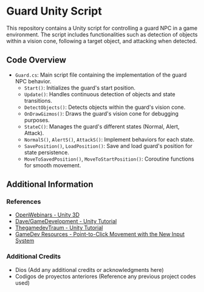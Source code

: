 # Guard Unity Script

This repository contains a Unity script for controlling a guard NPC in a game environment. The script includes functionalities such as detection of objects within a vision cone, following a target object, and attacking when detected.

## Code Overview

- `Guard.cs`: Main script file containing the implementation of the guard NPC behavior.
  - `Start()`: Initializes the guard's start position.
  - `Update()`: Handles continuous detection of objects and state transitions.
  - `DetectObjects()`: Detects objects within the guard's vision cone.
  - `OnDrawGizmos()`: Draws the guard's vision cone for debugging purposes.
  - `StateC()`: Manages the guard's different states (Normal, Alert, Attack).
  - `NormalS()`, `AlertS()`, `AttackS()`: Implement behaviors for each state.
  - `SavePosition()`, `LoadPosition()`: Save and load guard's position for state persistence.
  - `MoveToSavedPosition()`, `MoveToStartPosition()`: Coroutine functions for smooth movement.

## Additional Information

### References

- [OpenWebinars - Unity 3D](https://www.youtube.com/watch?v=TLq_wSJVYys&ab_channel=OpenWebinars)
- [Dave/GameDevelopment - Unity Tutorial](https://www.youtube.com/watch?v=UjkSFoLxesw&ab_channel=Dave%2FGameDevelopment)
- [ThegamedevTraum - Unity Tutorial](https://www.youtube.com/watch?v=MtLCmBG_pYo&list=LL&index=1&ab_channel=ThegamedevTraum)
- [GameDev Resources - Point-to-Click Movement with the New Input System](https://gamedev-resources.com/point-to-click-movement-with-the-new-input-system-cinemachine/)

### Additional Credits

- Dios (Add any additional credits or acknowledgments here)
- Codigos de proyectos anteriores (Reference any previous project codes used)

